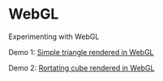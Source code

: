 # WebGL
 Experimenting with WebGL

Demo 1: [Simple triangle rendered in WebGL](WebGL_01_Triangle.html)

Demo 2: [Rortating cube rendered in WebGL](WebGL_02_Rotating_Cube.html)